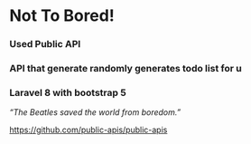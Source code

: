 # Not To Bored!
### Used Public API  
### API that generate randomly generates todo list for u
### Laravel 8 with bootstrap 5 

*“The Beatles saved the world from boredom.”*

https://github.com/public-apis/public-apis 
